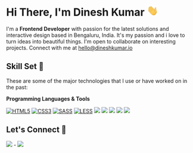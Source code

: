 
<h1>Hi There, I'm Dinesh Kumar <img  src="https://raw.githubusercontent.com/ABSphreak/ABSphreak/master/gifs/Hi.gif" width="30px"></h1>

I'm a **Frontend Developer** with passion for the latest solutions and interactive design based in Bengaluru, India. It's my passion and i love to turn ideas into beautiful things. I'm open to collaborate on interesting projects. Connect with me at hello@dineshkumar.io

## Skill Set :muscle:

These are some of the major technologies that I use or have worked on in the past:

**Programming Languages & Tools**

<a href="#"><img src="https://cdn0.iconfinder.com/data/icons/long-shadow-web-icons/512/html-512.png" width="40" alt="HTML5"></a>
<a href="#"><img src="https://cdn0.iconfinder.com/data/icons/long-shadow-web-icons/512/css-512.png" width="40" alt="CSS3"></a>
<a href="#"><img src="https://cdn0.iconfinder.com/data/icons/long-shadow-web-icons/512/sass-512.png" width="40" alt="SASS"></a>
<a href="#"><img src="https://cdn0.iconfinder.com/data/icons/long-shadow-web-icons/512/less-512.png" width="40" alt="LESS"></a>
<a href="#"><img src="https://cdn0.iconfinder.com/data/icons/long-shadow-web-icons/512/boostrap-512.png" width="40"></a>
<a href="#"><img src="https://cdn1.iconfinder.com/data/icons/programing-development-8/24/java_script_logo-512.png" width="40"></a>
<a href="#"><img src="https://cdn0.iconfinder.com/data/icons/logos-brands-in-colors/128/react-512.png" width="40"></a>
<a href="#"><img src="https://cdn4.iconfinder.com/data/icons/logos-and-brands/512/367_Vuejs_logo-512.png" width="40"></a>
<a href="#"><img src="https://cdn0.iconfinder.com/data/icons/long-shadow-web-icons/512/jquery-512.png" width="40"></a>



## Let's Connect :handshake:

<a href="https://www.dineshkumar.io/"><img src="https://cdn2.iconfinder.com/data/icons/top-search/128/_web_Internet_network_www_communication_global_worldwide-512.png" width="40"></a> -
<a href="https://www.linkedin.com/in/dineshk8/"><img src="https://cdn2.iconfinder.com/data/icons/social-media-2285/512/1_Linkedin_unofficial_colored_svg-128.png" width="40"></a>

